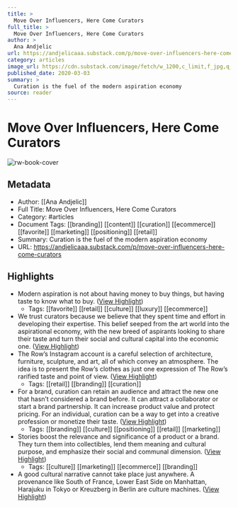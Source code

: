 ```yaml
---
title: >
  Move Over Influencers, Here Come Curators
full_title: >
  Move Over Influencers, Here Come Curators
author: >
  Ana Andjelic
url: https://andjelicaaa.substack.com/p/move-over-influencers-here-come-curators
category: articles
image_url: https://cdn.substack.com/image/fetch/w_1200,c_limit,f_jpg,q_auto:good,fl_progressive:steep/https%3A%2F%2Fbucketeer-e05bbc84-baa3-437e-9518-adb32be77984.s3.amazonaws.com%2Fpublic%2Fimages%2F102211f5-db24-41f6-b5fc-e3249b787563_1026x615.png
published_date: 2020-03-03
summary: >
  Curation is the fuel of the modern aspiration economy
source: reader
---
```

# Move Over Influencers, Here Come Curators

![rw-book-cover](https://cdn.substack.com/image/fetch/w_1200,c_limit,f_jpg,q_auto:good,fl_progressive:steep/https%3A%2F%2Fbucketeer-e05bbc84-baa3-437e-9518-adb32be77984.s3.amazonaws.com%2Fpublic%2Fimages%2F102211f5-db24-41f6-b5fc-e3249b787563_1026x615.png)

## Metadata
- Author: [[Ana Andjelic]]
- Full Title: Move Over Influencers, Here Come Curators
- Category: #articles
- Document Tags: [[branding]] [[content]] [[curation]] [[ecommerce]] [[favorite]] [[marketing]] [[positioning]] [[retail]] 
- Summary: Curation is the fuel of the modern aspiration economy
- URL: https://andjelicaaa.substack.com/p/move-over-influencers-here-come-curators

## Highlights
- Modern aspiration is not about having money to buy things, but having taste to know what to buy. ([View Highlight](https://read.readwise.io/read/01hcf2v534kez15mjp84ytmz9n))
    - Tags: [[favorite]] [[retail]] [[culture]] [[luxury]] [[ecommerce]] 
- We trust curators because we believe that they spent time and effort in developing their expertise. This belief seeped from the art world into the aspirational economy, with the new breed of aspirants looking to share their taste and turn their social and cultural capital into the economic one. ([View Highlight](https://read.readwise.io/read/01hcf2wzsv4e0veha6mrs8t781))
- The Row’s Instagram account is a careful selection of architecture, furniture, sculpture, and art, all of which convey an atmosphere. The idea is to present the Row’s clothes as just one expression of The Row’s rarified taste and point of view. ([View Highlight](https://read.readwise.io/read/01hcf2ynfhr7qpv1nm5axpdy6x))
    - Tags: [[retail]] [[branding]] [[curation]] 
- For a brand, curation can retain an audience and attract the new one that hasn’t considered a brand before. It can attract a collaborator or start a brand partnership. It can increase product value and protect pricing. For an individual, curation can be a way to get into a creative profession or monetize their taste. ([View Highlight](https://read.readwise.io/read/01hcf2zg34vzy3fjkzpn7jfd6b))
    - Tags: [[branding]] [[culture]] [[positioning]] [[retail]] [[marketing]] 
- Stories boost the relevance and significance of a product or a brand. They turn them into collectibles, lend them meaning and cultural purpose, and emphasize their social and communal dimension. ([View Highlight](https://read.readwise.io/read/01hcf33w623zgfv9h7gavf4hmy))
    - Tags: [[culture]] [[marketing]] [[ecommerce]] [[branding]] 
- A good cultural narrative cannot take place just anywhere. A provenance like South of France, Lower East Side on Manhattan, Harajuku in Tokyo or Kreuzberg in Berlin are culture machines. ([View Highlight](https://read.readwise.io/read/01hcf354s5rmn1hkh9qk9cf9y4))


